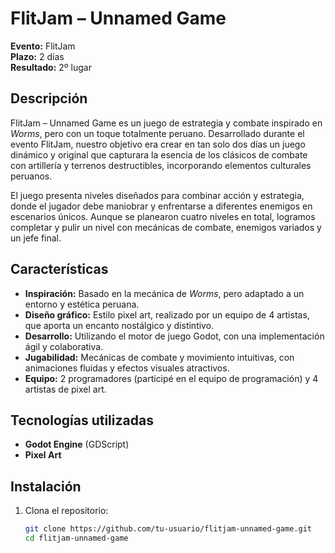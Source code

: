 # FlitJam – Unnamed Game

**Evento:** FlitJam  
**Plazo:** 2 días  
**Resultado:** 2º lugar

## Descripción
FlitJam – Unnamed Game es un juego de estrategia y combate inspirado en *Worms*, pero con un toque totalmente peruano. Desarrollado durante el evento FlitJam, nuestro objetivo era crear en tan solo dos días un juego dinámico y original que capturara la esencia de los clásicos de combate con artillería y terrenos destructibles, incorporando elementos culturales peruanos.

El juego presenta niveles diseñados para combinar acción y estrategia, donde el jugador debe maniobrar y enfrentarse a diferentes enemigos en escenarios únicos. Aunque se planearon cuatro niveles en total, logramos completar y pulir un nivel con mecánicas de combate, enemigos variados y un jefe final.

## Características
- **Inspiración:** Basado en la mecánica de *Worms*, pero adaptado a un entorno y estética peruana.
- **Diseño gráfico:** Estilo pixel art, realizado por un equipo de 4 artistas, que aporta un encanto nostálgico y distintivo.
- **Desarrollo:** Utilizando el motor de juego Godot, con una implementación ágil y colaborativa.
- **Jugabilidad:** Mecánicas de combate y movimiento intuitivas, con animaciones fluidas y efectos visuales atractivos.
- **Equipo:** 2 programadores (participé en el equipo de programación) y 4 artistas de pixel art.

## Tecnologías utilizadas
- **Godot Engine** (GDScript)
- **Pixel Art**

## Instalación
1. Clona el repositorio:
   ```bash
   git clone https://github.com/tu-usuario/flitjam-unnamed-game.git
   cd flitjam-unnamed-game
